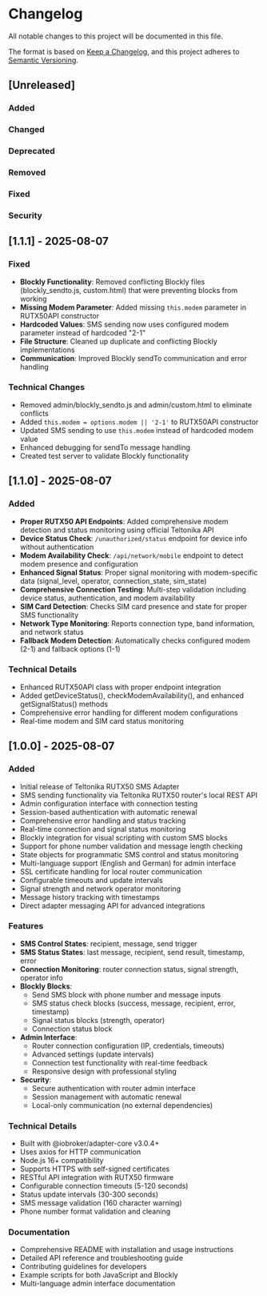 # Changelog

All notable changes to this project will be documented in this file.

The format is based on [Keep a Changelog](https://keepachangelog.com/en/1.0.0/),
and this project adheres to [Semantic Versioning](https://semver.org/spec/v2.0.0.html).

## [Unreleased]

### Added
### Changed
### Deprecated
### Removed
### Fixed
### Security

## [1.1.1] - 2025-08-07

### Fixed
- **Blockly Functionality**: Removed conflicting Blockly files (blockly_sendto.js, custom.html) that were preventing blocks from working
- **Missing Modem Parameter**: Added missing `this.modem` parameter in RUTX50API constructor
- **Hardcoded Values**: SMS sending now uses configured modem parameter instead of hardcoded "2-1"
- **File Structure**: Cleaned up duplicate and conflicting Blockly implementations
- **Communication**: Improved Blockly sendTo communication and error handling

### Technical Changes
- Removed admin/blockly_sendto.js and admin/custom.html to eliminate conflicts
- Added `this.modem = options.modem || '2-1'` to RUTX50API constructor
- Updated SMS sending to use `this.modem` instead of hardcoded modem value
- Enhanced debugging for sendTo message handling
- Created test server to validate Blockly functionality

## [1.1.0] - 2025-08-07

### Added
- **Proper RUTX50 API Endpoints**: Added comprehensive modem detection and status monitoring using official Teltonika API
- **Device Status Check**: `/unauthorized/status` endpoint for device info without authentication
- **Modem Availability Check**: `/api/network/mobile` endpoint to detect modem presence and configuration
- **Enhanced Signal Status**: Proper signal monitoring with modem-specific data (signal_level, operator, connection_state, sim_state)
- **Comprehensive Connection Testing**: Multi-step validation including device status, authentication, and modem availability
- **SIM Card Detection**: Checks SIM card presence and state for proper SMS functionality
- **Network Type Monitoring**: Reports connection type, band information, and network status
- **Fallback Modem Detection**: Automatically checks configured modem (2-1) and fallback options (1-1)

### Technical Details
- Enhanced RUTX50API class with proper endpoint integration
- Added getDeviceStatus(), checkModemAvailability(), and enhanced getSignalStatus() methods
- Comprehensive error handling for different modem configurations
- Real-time modem and SIM card status monitoring

## [1.0.0] - 2025-08-07

### Added
- Initial release of Teltonika RUTX50 SMS Adapter
- SMS sending functionality via Teltonika RUTX50 router's local REST API
- Admin configuration interface with connection testing
- Session-based authentication with automatic renewal
- Comprehensive error handling and status tracking
- Real-time connection and signal status monitoring
- Blockly integration for visual scripting with custom SMS blocks
- Support for phone number validation and message length checking
- State objects for programmatic SMS control and status monitoring
- Multi-language support (English and German) for admin interface
- SSL certificate handling for local router communication
- Configurable timeouts and update intervals
- Signal strength and network operator monitoring
- Message history tracking with timestamps
- Direct adapter messaging API for advanced integrations

### Features
- **SMS Control States**: recipient, message, send trigger
- **SMS Status States**: last message, recipient, send result, timestamp, error
- **Connection Monitoring**: router connection status, signal strength, operator info
- **Blockly Blocks**: 
  - Send SMS block with phone number and message inputs
  - SMS status check blocks (success, message, recipient, error, timestamp)  
  - Signal status blocks (strength, operator)
  - Connection status block
- **Admin Interface**: 
  - Router connection configuration (IP, credentials, timeouts)
  - Advanced settings (update intervals)
  - Connection test functionality with real-time feedback
  - Responsive design with professional styling
- **Security**: 
  - Secure authentication with router admin interface
  - Session management with automatic renewal
  - Local-only communication (no external dependencies)

### Technical Details
- Built with @iobroker/adapter-core v3.0.4+
- Uses axios for HTTP communication
- Node.js 16+ compatibility
- Supports HTTPS with self-signed certificates
- RESTful API integration with RUTX50 firmware
- Configurable connection timeouts (5-120 seconds)
- Status update intervals (30-300 seconds)
- SMS message validation (160 character warning)
- Phone number format validation and cleaning

### Documentation
- Comprehensive README with installation and usage instructions
- Detailed API reference and troubleshooting guide
- Contributing guidelines for developers
- Example scripts for both JavaScript and Blockly
- Multi-language admin interface documentation